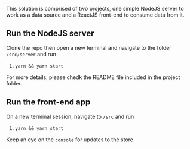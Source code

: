 This solution is comprised of two projects, one simple NodeJS server to work as a data source and a
ReactJS front-end to consume data from it.

## Run the NodeJS server

Clone the repo then open a new terminal and navigate to the folder `/src/server` and run

1.  `yarn && yarn start`

For more details, please chedk the README file included in the project folder.

## Run the front-end app

On a new terminal session, navigate to `/src` and run

1. `yarn && yarn start`

Keep an eye on the `console` for updates to the store
